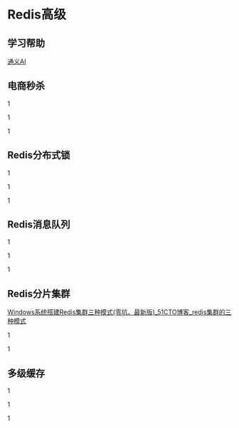 # Redis高级

## 学习帮助

[通义AI](https://tongyi.aliyun.com/)

## 电商秒杀

1

1

1

## Redis分布式锁

1

1

1

## Redis消息队列

1

1

1

## Redis分片集群

[Windows系统搭建Redis集群三种模式(零坑、最新版)_51CTO博客_redis集群的三种模式](https://blog.51cto.com/u_15067227/3823188)

1

1

## 多级缓存

1

1

1